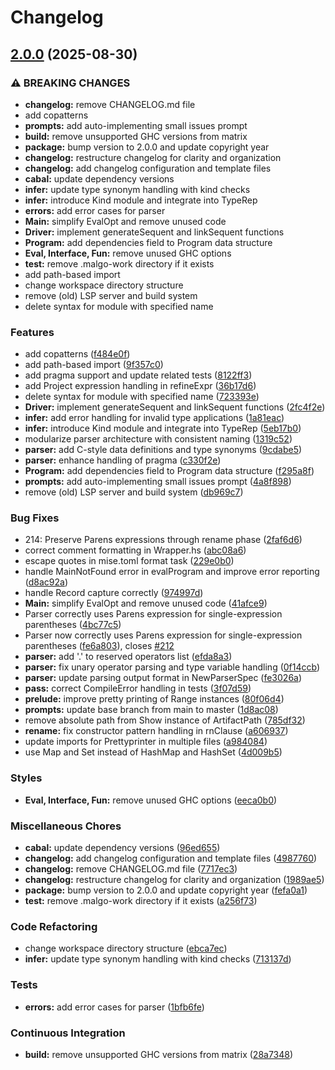# Changelog

## [2.0.0](https://github.com/malgo-lang/malgo/compare/v1.0.0...v2.0.0) (2025-08-30)


### ⚠ BREAKING CHANGES

* **changelog:** remove CHANGELOG.md file
* add copatterns
* **prompts:** add auto-implementing small issues prompt
* **build:** remove unsupported GHC versions from matrix
* **package:** bump version to 2.0.0 and update copyright year
* **changelog:** restructure changelog for clarity and organization
* **changelog:** add changelog configuration and template files
* **cabal:** update dependency versions
* **infer:** update type synonym handling with kind checks
* **infer:** introduce Kind module and integrate into TypeRep
* **errors:** add error cases for parser
* **Main:** simplify EvalOpt and remove unused code
* **Driver:** implement generateSequent and linkSequent functions
* **Program:** add dependencies field to Program data structure
* **Eval, Interface, Fun:** remove unused GHC options
* **test:** remove .malgo-work directory if it exists
* add path-based import
* change workspace directory structure
* remove (old) LSP server and build system
* delete syntax for module with specified name

### Features

* add copatterns ([f484e0f](https://github.com/malgo-lang/malgo/commit/f484e0f2f5d65de72af3675a14b3cb90ba61167a))
* add path-based import ([9f357c0](https://github.com/malgo-lang/malgo/commit/9f357c0904b4d00515c4795339fcf66124e70a84))
* add pragma support and update related tests ([8122ff3](https://github.com/malgo-lang/malgo/commit/8122ff34b63ca4ce1679cb8a0af18e6c4c2dd5cc))
* add Project expression handling in refineExpr ([36b17d6](https://github.com/malgo-lang/malgo/commit/36b17d6d9b6d3fd9b27f031fc0daca6a56f98cac))
* delete syntax for module with specified name ([723393e](https://github.com/malgo-lang/malgo/commit/723393e3541bae4100c77e47d272837da0d17fd6))
* **Driver:** implement generateSequent and linkSequent functions ([2fc4f2e](https://github.com/malgo-lang/malgo/commit/2fc4f2ecb5bab0278db8555cf3f9193a6c51175e))
* **infer:** add error handling for invalid type applications ([1a81eac](https://github.com/malgo-lang/malgo/commit/1a81eac7016056a88ef82f5fea84790d32a5a63c))
* **infer:** introduce Kind module and integrate into TypeRep ([5eb17b0](https://github.com/malgo-lang/malgo/commit/5eb17b0f87d5ed11558487b7a3ebc3946a955797))
* modularize parser architecture with consistent naming ([1319c52](https://github.com/malgo-lang/malgo/commit/1319c5219f236c83e4b239db22f1bc88cb255ff9))
* **parser:** add C-style data definitions and type synonyms ([9cdabe5](https://github.com/malgo-lang/malgo/commit/9cdabe5d7103fbbba4d3c8eaaf6e8827e463d8a7))
* **parser:** enhance handling of pragma ([c330f2e](https://github.com/malgo-lang/malgo/commit/c330f2edce8b8e7aed8ce111a64ec9a93eeb5702))
* **Program:** add dependencies field to Program data structure ([f295a8f](https://github.com/malgo-lang/malgo/commit/f295a8fd405eb57ee343a4290065a43dc9ca73af))
* **prompts:** add auto-implementing small issues prompt ([4a8f898](https://github.com/malgo-lang/malgo/commit/4a8f898dde2572591cf83cf239a1c42404dcbc80))
* remove (old) LSP server and build system ([db969c7](https://github.com/malgo-lang/malgo/commit/db969c70b191b878f202feb614e0a36836354eaf))


### Bug Fixes

* 214: Preserve Parens expressions through rename phase ([2faf6d6](https://github.com/malgo-lang/malgo/commit/2faf6d6e0ffd564279a0a587eeae9faa6b2fcc59))
* correct comment formatting in Wrapper.hs ([abc08a6](https://github.com/malgo-lang/malgo/commit/abc08a690910bbd452db20641efafb4595578c93))
* escape quotes in mise.toml format task ([229e0b0](https://github.com/malgo-lang/malgo/commit/229e0b0d32e594094f156f2f275dfc99a6508046))
* handle MainNotFound error in evalProgram and improve error reporting ([d8ac92a](https://github.com/malgo-lang/malgo/commit/d8ac92a7a1105af6598fecbdb0b867f9e3b75efa))
* handle Record capture correctly ([974997d](https://github.com/malgo-lang/malgo/commit/974997d81091c99d15899dbdbfd10ce38cb13c84))
* **Main:** simplify EvalOpt and remove unused code ([41afce9](https://github.com/malgo-lang/malgo/commit/41afce90e3a71fbbcd9973777485d8977b9359d4))
* Parser correctly uses Parens expression for single-expression parentheses ([4bc77c5](https://github.com/malgo-lang/malgo/commit/4bc77c5c26ecf03c70445fc730df53809156df20))
* Parser now correctly uses Parens expression for single-expression parentheses ([fe6a803](https://github.com/malgo-lang/malgo/commit/fe6a803e6e3cdc48ad5a66013bf070c61210e379)), closes [#212](https://github.com/malgo-lang/malgo/issues/212)
* **parser:** add '.' to reserved operators list ([efda8a3](https://github.com/malgo-lang/malgo/commit/efda8a3e836de385779d7b401d74087175b36bed))
* **parser:** fix unary operator parsing and type variable handling ([0f14ccb](https://github.com/malgo-lang/malgo/commit/0f14ccb9bb7a95520981ca69de9418e0829035da))
* **parser:** update parsing output format in NewParserSpec ([fe3026a](https://github.com/malgo-lang/malgo/commit/fe3026afa3ca34fa5660e3e1db742dfcf0f0a87a))
* **pass:** correct CompileError handling in tests ([3f07d59](https://github.com/malgo-lang/malgo/commit/3f07d591db4395701c9ba373d5942ef3f22c0a05))
* **prelude:** improve pretty printing of Range instances ([80f06d4](https://github.com/malgo-lang/malgo/commit/80f06d49a3a1789e77c08cba4cd3d4dd38a2376e))
* **prompts:** update base branch from main to master ([1d8ac08](https://github.com/malgo-lang/malgo/commit/1d8ac08440a13a05fe69beada054d1728e4187fc))
* remove absolute path from Show instance of ArtifactPath ([785df32](https://github.com/malgo-lang/malgo/commit/785df3272faddfb1384bbc7601746e39521f202d))
* **rename:** fix constructor pattern handling in rnClause ([a606937](https://github.com/malgo-lang/malgo/commit/a60693744b7d15ae41f38b9b450dd11fc53de401))
* update imports for Prettyprinter in multiple files ([a984084](https://github.com/malgo-lang/malgo/commit/a984084d1db4f65b3e74269e9b2d3a6a1d0fc8d2))
* use Map and Set instead of HashMap and HashSet ([4d009b5](https://github.com/malgo-lang/malgo/commit/4d009b5857761b8844dc9c27566dc2dd7c454d24))


### Styles

* **Eval, Interface, Fun:** remove unused GHC options ([eeca0b0](https://github.com/malgo-lang/malgo/commit/eeca0b0afc8e27913892eaf035d807ba7c653fb7))


### Miscellaneous Chores

* **cabal:** update dependency versions ([96ed655](https://github.com/malgo-lang/malgo/commit/96ed6551776c1e9bd7d345365ae0c9ea06f28cf0))
* **changelog:** add changelog configuration and template files ([4987760](https://github.com/malgo-lang/malgo/commit/49877609756b6e4c58b04a0fffa57aa90fafa137))
* **changelog:** remove CHANGELOG.md file ([7717ec3](https://github.com/malgo-lang/malgo/commit/7717ec3b03804e56e19b0a87c97b2473776cd1b5))
* **changelog:** restructure changelog for clarity and organization ([1989ae5](https://github.com/malgo-lang/malgo/commit/1989ae59594681a133da1e46e6c8c295fff57c25))
* **package:** bump version to 2.0.0 and update copyright year ([fefa0a1](https://github.com/malgo-lang/malgo/commit/fefa0a19dc4f9e7455e518e6b1fc340adfd76eb3))
* **test:** remove .malgo-work directory if it exists ([a256f73](https://github.com/malgo-lang/malgo/commit/a256f73df89a20792820c1aa49f8724a3b9fe332))


### Code Refactoring

* change workspace directory structure ([ebca7ec](https://github.com/malgo-lang/malgo/commit/ebca7ecae41bf3eab6f1e0fad04de9c2f0068150))
* **infer:** update type synonym handling with kind checks ([713137d](https://github.com/malgo-lang/malgo/commit/713137deb772fe46effab59ede6dd9503310b598))


### Tests

* **errors:** add error cases for parser ([1bfb6fe](https://github.com/malgo-lang/malgo/commit/1bfb6fec6b9aff8fe983de44a26232ee8fa69004))


### Continuous Integration

* **build:** remove unsupported GHC versions from matrix ([28a7348](https://github.com/malgo-lang/malgo/commit/28a7348ab8741c3c61add7b62c9c8bba35ebd9d3))
